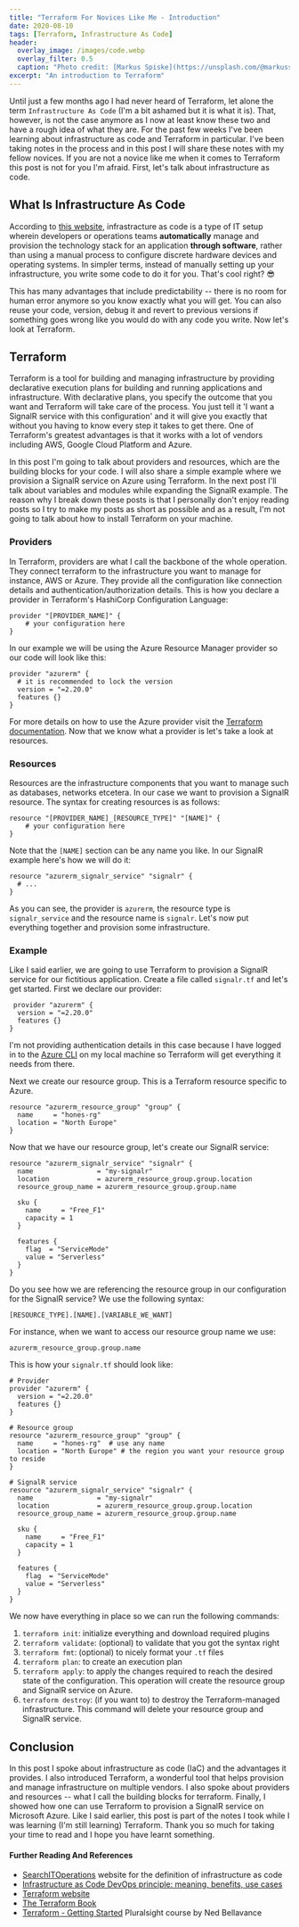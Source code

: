 ```yaml
---
title: "Terraform For Novices Like Me - Introduction"
date: 2020-08-10
tags: [Terraform, Infrastructure As Code]
header:
  overlay_image: /images/code.webp
  overlay_filter: 0.5
  caption: "Photo credit: [Markus Spiske](https://unsplash.com/@markusspiske?utm_source=unsplash&utm_medium=referral&utm_content=creditCopyText) on [Unsplash](https://unsplash.com/?utm_source=unsplash&amp;utm_medium=referral&amp;utm_content=creditCopyText)"
excerpt: "An introduction to Terraform"
---
```


Until just a few months ago I had never heard of Terraform, let alone the term `Infrastructure As Code` (I'm a bit ashamed but it is what it is). That, however, is not the case anymore as I now at least know these two and have a rough idea of what they are. For the past few weeks I've been learning about infrastructure as code and Terraform in particular. I've been taking notes in the process and in this post I will share these notes with my fellow novices. If you are not a novice like me when it comes to Terraform this post is not for you I'm afraid. First, let's talk about infrastructure as code.

## What Is Infrastructure As Code

According to [this website](https://searchitoperations.techtarget.com/definition/Infrastructure-as-Code-IAC), infrastracture as code is a type of IT setup wherein developers or operations teams **automatically** manage and provision the technology stack for an application **through software**, rather than using a manual process to configure discrete hardware devices and operating systems. In simpler terms, instead of manually setting up your infrastructure, you write some code to do it for you. That's cool right? :sunglasses:

This has many advantages that include predictability -- there is no room for human error anymore so you know exactly what you will get. You can also reuse your code, version, debug it and revert to previous versions if something goes wrong like you would do with any code you write. Now let's look at Terraform.

## Terraform

Terraform is a tool for building and managing infrastructure by providing declarative execution plans for building and running applications and infrastructure. With declarative plans, you specify the outcome that you want and Terraform will take care of the process. You just tell it 'I want a SignalR service with this configuration' and it will give you exactly that without you having to know every step it takes to get there. One of Terraform's greatest advantages is that it works with a lot of vendors including AWS, Google Cloud Platform and Azure.

In this post I'm going to talk about providers and resources, which are the building blocks for your code. I will also share a simple example where we provision a SignalR service on Azure using Terraform. In the next post I'll talk about variables and modules while expanding the SignalR example. The reason why I break down these posts is that I personally don't enjoy reading posts so I try to make my posts as short as possible and as a result, I'm not going to talk about how to install Terraform on your machine.

### Providers

In Terraform, providers are what I call the backbone of the whole operation. They connect terraform to the infrastructure you want to manage for instance, AWS or Azure. They provide all the configuration like connection details and authentication/authorization details. This is how you declare a provider in Terraform's HashiCorp Configuration Language:

```hcl
provider "[PROVIDER_NAME]" {
    # your configuration here
}
```

In our example we will be using the Azure Resource Manager provider so our code will look like this:

```hcl
provider "azurerm" {
  # it is recommended to lock the version
  version = "=2.20.0"
  features {}
}
```

For more details on how to use the Azure provider visit the [Terraform documentation](https://www.terraform.io/docs/providers/azurerm/index.html). Now that we know what a provider is let's take a look at resources.

### Resources

Resources are the infrastructure components that you want to manage such as databases, networks etcetera. In our case we want to provision a SignalR resource. The syntax for creating resources is as follows:

```hcl
resource "[PROVIDER_NAME]_[RESOURCE_TYPE]" "[NAME]" {
    # your configuration here
}
```

Note that the `[NAME]` section can be any name you like. In our SignalR example here's how we will do it:

```hcl
resource "azurerm_signalr_service" "signalr" {
  # ...
}
```

As you can see, the provider is `azurerm`, the resource type is `signalr_service` and the resource name is `signalr`. Let's now put everything together and provision some infrastructure.

### Example

Like I said earlier, we are going to use Terraform to provision a SignalR service for our fictitious application. Create a file called `signalr.tf` and let's get started. First we declare our provider:

```hcl
 provider "azurerm" {
  version = "=2.20.0"
  features {}
}
```

I'm not providing authentication details in this case because I have logged in to the [Azure CLI](https://docs.microsoft.com/en-us/cli/azure/install-azure-cli?view=azure-cli-latest) on my local machine so Terraform will get everything it needs from there.

Next we create our resource group. This is a Terraform resource specific to Azure.

```hcl
resource "azurerm_resource_group" "group" {
  name     = "hones-rg"
  location = "North Europe"
}
```

Now that we have our resource group, let's create our SignalR service:

```hcl
resource "azurerm_signalr_service" "signalr" {
  name                = "my-signalr"
  location            = azurerm_resource_group.group.location
  resource_group_name = azurerm_resource_group.group.name

  sku {
    name     = "Free_F1"
    capacity = 1
  }

  features {
    flag  = "ServiceMode"
    value = "Serverless"
  }
}
```

Do you see how we are referencing the resource group in our configuration for the SignalR service? We use the following syntax:

```
[RESOURCE_TYPE].[NAME].[VARIABLE_WE_WANT]
```

For instance, when we want to access our resource group name we use:

```
azurerm_resource_group.group.name
```

This is how your `signalr.tf` should look like:

```hcl
# Provider
provider "azurerm" {
  version = "=2.20.0"
  features {}
}

# Resource group
resource "azurerm_resource_group" "group" {
  name     = "hones-rg"  # use any name
  location = "North Europe" # the region you want your resource group to reside
}

# SignalR service
resource "azurerm_signalr_service" "signalr" {
  name                = "my-signalr"
  location            = azurerm_resource_group.group.location
  resource_group_name = azurerm_resource_group.group.name

  sku {
    name     = "Free_F1"
    capacity = 1
  }

  features {
    flag  = "ServiceMode"
    value = "Serverless"
  }
}
```

We now have everything in place so we can run the following commands:

1. `terraform init`: initialize everything and download required plugins
2. `terraform validate`: (optional) to validate that you got the syntax right
3. `terraform fmt`: (optional) to nicely format your `.tf` files
4. `terraform plan`: to create an execution plan
5. `terraform apply`: to apply the changes required to reach the desired state of the configuration. This operation will create the resource group and SignalR service on Azure.
6. `terraform destroy`: (if you want to) to destroy the Terraform-managed infrastructure. This command will delete your resource group and SignalR service.

## Conclusion

In this post I spoke about infrastructure as code (IaC) and the advantages it provides. I also introduced Terraform, a wonderful tool that helps provision and manage infrastructure on multiple vendors. I also spoke about providers and resources -- what I call the building blocks for terraform. Finally, I showed how one can use Terraform to provision a SignalR service on Microsoft Azure. Like I said earlier, this post is part of the notes I took while I was learning (I'm still learning) Terraform. Thank you so much for taking your time to read and I hope you have learnt something.

#### Further Reading And References

- [SearchITOperations](https://searchitoperations.techtarget.com/definition/Infrastructure-as-Code-IAC) website for the definition of infrastructure as code
- [Infrastructure as Code DevOps principle: meaning, benefits, use cases](https://medium.com/@FedakV/infrastructure-as-code-devops-principle-meaning-benefits-use-cases-a4461a1fef2)
- [Terraform website](https://www.terraform.io/intro/index.html)
- [The Terraform Book](https://terraformbook.com/)
- [Terraform - Getting Started](/courses/getting-started-terraform/table-of-contents) Pluralsight course by Ned Bellavance
